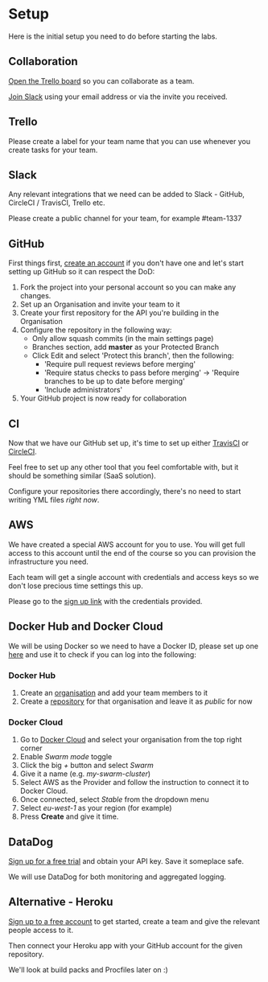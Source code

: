 # Setup

Here is the initial setup you need to do before starting the labs.

## Collaboration

[Open the Trello board](https://trello.com/b/IKwQ0ljq/microservices-course) so you can collaborate as a team.

[Join Slack](https://join.slack.com/t/microservices-course/signup) using your email address or via the invite you received.

## Trello

Please create a label for your team name that you can use whenever you create tasks for your team.

## Slack

Any relevant integrations that we need can be added to Slack - GitHub, CircleCI / TravisCI, Trello etc.

Please create a public channel for your team, for example #team-1337

## GitHub

First things first, [create an account](https://github.com) if you don't have one and let's start setting up GitHub so it can respect the DoD:

1. Fork the project into your personal account so you can make any changes. 
2. Set up an Organisation and invite your team to it
3. Create your first repository for the API you're building in the Organisation
4. Configure the repository in the following way:
   * Only allow squash commits (in the main settings page)
   * Branches section, add **master** as your Protected Branch
   * Click Edit and select 'Protect this branch', then the following:
        * 'Require pull request reviews before merging'
        * 'Require status checks to pass before merging' -> 'Require branches to be up to date before merging'
        * 'Include administrators'
5. Your GitHub project is now ready for collaboration

## CI

Now that we have our GitHub set up, it's time to set up either [TravisCI](https://travis-ci.org/) or [CircleCI](https://circleci.com/signup/).

Feel free to set up any other tool that you feel comfortable with, but it should be something similar (SaaS solution).

Configure your repositories there accordingly, there's no need to start writing YML files *right now*.

## AWS

We have created a special AWS account for you to use. You will get full access to this account until the end of the course so
you can provision the infrastructure you need.

Each team will get a single account with credentials and access keys so we don't lose precious time settings this up.

Please go to the [sign up link](https://and-course-sandbox.signin.aws.amazon.com/console) with the credentials provided.

## Docker Hub and Docker Cloud

We will be using Docker so we need to have a Docker ID, please set up one [here](https://hub.docker.com/) and use it to check if 
you can log into the following:

### Docker Hub

1. Create an [organisation](https://hub.docker.com/organizations/) and add your team members to it
2. Create a [repository](https://hub.docker.com/add/repository/) for that organisation and leave it as *public* for now

### Docker Cloud

1. Go to [Docker Cloud](https://cloud.docker.com/) and select your organisation from the top right corner
2. Enable *Swarm mode* toggle 
3. Click the big *+* button and select *Swarm*
4. Give it a name (e.g. *my-swarm-cluster*)
5. Select AWS as the Provider and follow the instruction to connect it to Docker Cloud.
6. Once connected, select *Stable* from the dropdown menu
7. Select *eu-west-1* as your region (for example)
8. Press **Create** and give it time.

## DataDog

[Sign up for a free trial](https://app.datadoghq.com/signup/) and obtain your API key. Save it someplace safe.

We will use DataDog for both monitoring and aggregated logging.

## Alternative - Heroku

[Sign up to a free account](https://id.heroku.com/signup/login) to get started, create a team and give the relevant people access to it.

Then connect your Heroku app with your GitHub account for the given repository.

We'll look at build packs and Procfiles later on :)
